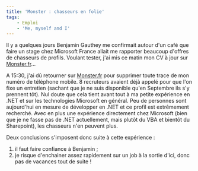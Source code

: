 ```yaml
---
title: 'Monster : chasseurs en folie'
tags:
    - Emploi
    - 'Me, myself and I'
---
```


Il y a quelques jours Benjamin Gauthey me confirmait autour d'un café que faire
un stage chez Microsoft France allait me rapporter beaucoup d'offres de
chasseurs de profils. Voulant tester, j'ai mis ce matin mon CV à jour sur
[Monster.fr](http://www.monster.fr/)…

A 15:30, j'ai d&ucirc; retourner sur [Monster.fr](http://www.monster.fr/) pour
supprimer toute trace de mon numéro de téléphone mobile. 8 recruteurs avaient
déjà appelé pour que l'on fixe un entretien (sachant que je ne suis disponible
qu'en Septembre ils s'y prennent tôt). Nul doute que cela tient avant tout à ma
petite expérience en .NET et sur les technologies Microsoft en général. Peu de
personnes sont aujourd'hui en mesure de développer en .NET et ce profil est
extrêmement recherché. Avec en plus une expérience directement chez Microsoft
(bien que je ne fasse pas de .NET actuellement, mais plutôt du VBA et bientôt du
Sharepoint), les chasseurs n'en peuvent plus.

Deux conclusions s'imposent donc suite à cette expérience&nbsp;:

1.  il faut faire confiance à Benjamin ;
2.  je risque d'enchainer assez rapidement sur un job à la sortie d'ici, donc
    pas de vacances tout de suite !
